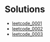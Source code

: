 # Solutions

- [leetcode_0001](simple/leetcode_0001.rb)
- [leetcode_0002](simple/leetcode_0002.rb)
- [leetcode_0003](dynamic_programming/leetcode_0003/leetcode_0003.rb)

